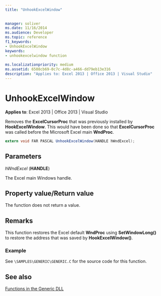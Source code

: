 ```yaml
---
title: "UnhookExcelWindow"
 
 
manager: soliver
ms.date: 11/16/2014
ms.audience: Developer
ms.topic: reference
f1_keywords:
- UnhookExcelWindow
keywords:
- unhookexcelwindow function
 
ms.localizationpriority: medium
ms.assetid: 6508cb69-0c7c-4d8c-a466-dd79eb13e316
description: "Applies to: Excel 2013 | Office 2013 | Visual Studio"
---
```


# UnhookExcelWindow

 **Applies to**: Excel 2013 | Office 2013 | Visual Studio 
  
Removes the **ExcelCursorProc** that was previously installed by **HookExcelWindow**. This would have been done so that **ExcelCursorProc** was called before the Microsoft Excel main **WndProc**.
  
```cs
extern void FAR PASCAL UnhookExcelWindow(HANDLE hWndExcel);
```

## Parameters

 _hWndExcel_ (**HANDLE**)
  
The Excel main Windows handle.
  
## Property value/Return value

The function does not return a value.
  
## Remarks

This function restores the Excel default **WndProc** using **SetWindowLong()** to restore the address that was saved by **HookExcelWindow()**.
  
### Example

See `\SAMPLES\GENERIC\GENERIC.C` for the source code for this function. 
  
## See also



[Functions in the Generic DLL](functions-in-the-generic-dll.md)

